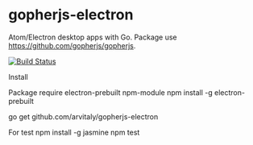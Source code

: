 # gopherjs-electron
Atom/Electron desktop apps with Go. Package use https://github.com/gopherjs/gopherjs.

[![Build Status](https://travis-ci.org/arvitaly/gopherjs-electron.svg?branch=master)](https://travis-ci.org/arvitaly/gopherjs-electron)

Install

Package require electron-prebuilt npm-module
	npm install -g electron-prebuilt

go get github.com/arvitaly/gopherjs-electron

For test
	npm install -g jasmine
	npm test
